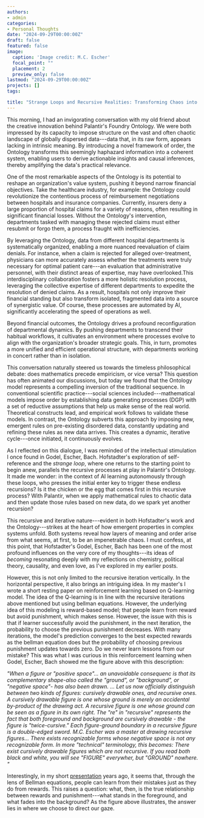 ```yaml
---
authors:
- admin
categories:
- Personal Thoughts
date: "2024-09-29T00:00:00Z"
draft: false
featured: false
image:
  caption: 'Image credit: M.C. Escher'
  focal_point: ""
  placement: 2
  preview_only: false
lastmod: "2024-09-29T00:00:00Z"
projects: []
tags:

title: "Strange Loops and Recursive Realities: Transforming Chaos into Clarity"
---
```

This morning, I had an invigorating conversation with my old friend about the creative innovation behind Palantir's Foundry Ontology. We were both impressed by its capacity to impose structure on the vast and often chaotic landscape of globally dispersed data---data that, in its raw form, appears lacking in intrinsic meaning. By introducing a novel framework of order, the Ontology transforms this seemingly haphazard information into a coherent system, enabling users to derive actionable insights and causal inferences, thereby amplifying the data's practical relevance.

One of the most remarkable aspects of the Ontology is its potential to reshape an organization's value system, pushing it beyond narrow financial objectives. Take the healthcare industry, for example: the Ontology could revolutionize the contentious process of reimbursement negotiations between hospitals and insurance companies. Currently, insurers deny a large proportion of hospital claims for a variety of reasons, often resulting in significant financial losses. Without the Ontology's intervention, departments tasked with managing these rejected claims must either resubmit or forgo them, a process fraught with inefficiencies.

By leveraging the Ontology, data from different hospital departments is systematically organized, enabling a more nuanced reevaluation of claim denials. For instance, when a claim is rejected for alleged over-treatment, physicians can more accurately assess whether the treatments were truly necessary for optimal patient care---an evaluation that administrative personnel, with their distinct areas of expertise, may have overlooked.This interdisciplinary collaboration fosters a more holistic resolution process, leveraging the collective expertise of different departments to expedite the resolution of denied claims. As a result, hospitals not only improve their financial standing but also transform isolated, fragmented data into a source of synergistic value. Of course, these processes are automated by AI, significantly accelerating the speed of operations as well.

Beyond financial outcomes, the Ontology drives a profound reconfiguration of departmental dynamics. By pushing departments to transcend their habitual workflows, it cultivates an environment where processes evolve to align with the organization's broader strategic goals. This, in turn, promotes a more unified and efficient operational structure, with departments working in concert rather than in isolation.

This conversation naturally steered us towards the timeless philosophical debate: does mathematics precede empiricism, or vice versa? This question has often animated our discussions, but today we found that the Ontology model represents a compelling inversion of the traditional sequence. In conventional scientific practice---social sciences included---mathematical models impose order by establishing data generating processes (DGP) with a set of reductive assumptions that help us make sense of the real world. Theoretical constructs lead, and empirical work follows to validate these models. In contrast, the Ontology subverts this approach by imposing new, emergent rules on pre-existing disordered data, constantly updating and refining these rules as new data arrives. This creates a dynamic, iterative cycle---once initiated, it continuously evolves.

As I reflected on this dialogue, I was reminded of the intellectual stimulation I once found in Godel, Escher, Bach. Hofstadter's exploration of self-reference and the *strange loop*, where one returns to the starting point to begin anew, parallels the recursive processes at play in Palantir's Ontology. It made me wonder: in the context of AI learning autonomously through these loops, who presses the initial enter key to trigger these endless recursions? Is it the chicken or the egg that comes first in this recursive process? With Palantir, when we apply mathematical rules to chaotic data and then update those rules based on new data, do we spark yet another recursion?

This recursive and iterative nature---evident in both Hofstadter's work and the Ontology---strikes at the heart of how emergent properties in complex systems unfold. Both systems reveal how layers of meaning and order arise from what seems, at first, to be an impenetrable chaos. I must confess, at this point, that Hofstadter's Godel, Escher, Bach has been one of the most profound influences on the very core of my thoughts---its ideas of *becoming* resonating deeply with my reflections on chemistry, political theory, causality, and even love, as I've explored in my earlier posts.  

However, this is not only limited to the recursive iteration vertically. In the horizontal perspective, it also brings an intriguing idea. In my master's I wrote a short resting paper on reinforcement learning based on Q-learning model. The idea of the Q-learning is in line with the recursive iterations above mentioned but using bellman equations. However, the underlying idea of this modeling is reward-based model; that people learn from reward but avoid punishment, which makes sense. However, the issue with this is that if learner successfully avoid the punishment, in the next iteration, the probability to choose the previous punishment decreases. With many iterations, the model's prediction converges to the best expected rewards as the bellman equation does but the probability of choosing previous punishment updates towards zero. Do we never learn lessons from our mistake? This was what I was curious in this reinforcement learning when Godel, Escher, Bach showed me the figure above with this description: 

*"When a figure or "positive space"... an unavoidable consequenc is that its complementary shape-also called the "ground", or "background", or "negative space"- has also been drawn. ... Let us now officially distinguish between two kinds of figures: cursively drawable ones, and recursive ones. A cursively drawable figure is one whose ground is merely an accidental by-product of the drawing act.  A recursive figure is one whose ground can be seen as a figure in its own right. The "re" in "recursive" represents the fact that both foreground and background are cursively drawable - the figure is "twice-cursive." Each figure-ground boundary in a recursive figure is a double-edged sword. M.C. Escher was a master at drawing recursive figures... There exists recognizable forms whose negative space is not any recognizable form. In more "technical" terminology, this becomes: There exist cursively drawable figures which are not recursive. If you read both black and white, you will see "FIGURE" everywher, but "GROUND" nowhere. "*

Interestingly, in my short [presentation](https://prezi.com/p/pvkosqafcmf_/behavioral-decision-making-model/?fallback=1) years ago, it seems that, through the lens of Bellman equations, people can learn from their mistakes just as they do from rewards. This raises a question: what, then, is the true relationship between rewards and punishment---what stands in the foreground, and what fades into the background? As the figure above illustrates, the answer lies in where we choose to direct our gaze.
